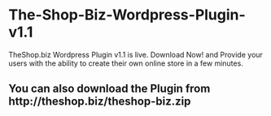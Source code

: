 # The-Shop-Biz-Wordpress-Plugin-v1.1
TheShop.biz Wordpress Plugin v1.1 is live. Download Now! and Provide your users with the ability to create their own online store in a few minutes.
<h2> You can also download the Plugin from http://theshop.biz/theshop-biz.zip </h2>

